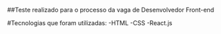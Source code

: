 ##Teste realizado para o processo da vaga de Desenvolvedor Front-end

#Tecnologias que foram utilizadas:
-HTML
-CSS
-React.js

